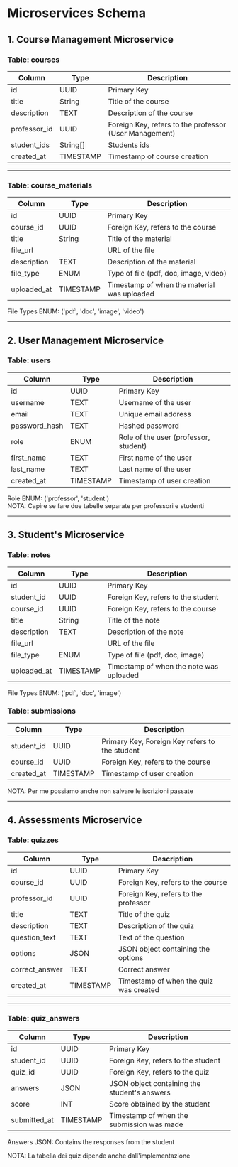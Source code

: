 
# Microservices Schema

## 1. Course Management Microservice

### Table: courses
| Column       | Type     | Description                                      |
|--------------|----------|--------------------------------------------------|
| id           | UUID     | Primary Key                                      |
| title        | String   | Title of the course                              |
| description  | TEXT     | Description of the course                        |
| professor_id | UUID     | Foreign Key, refers to the professor (User Management) |
| student_ids  | String[] | Students ids                                     |
| created_at   | TIMESTAMP| Timestamp of course creation                     |

---

### Table: course_materials
| Column       | Type     | Description                                      |
|--------------|----------|--------------------------------------------------|
| id           | UUID     | Primary Key                                      |
| course_id    | UUID     | Foreign Key, refers to the course                |
| title        | String   | Title of the material                            |
| file_url     |          | URL of the file                                  |
| description  | TEXT     | Description of the material                      |
| file_type    | ENUM     | Type of file (pdf, doc, image, video)            |
| uploaded_at  | TIMESTAMP| Timestamp of when the material was uploaded      |

File Types ENUM: ('pdf', 'doc', 'image', 'video')

---

## 2. User Management Microservice

### Table: users
| Column        | Type     | Description                                      |
|---------------|----------|--------------------------------------------------|
| id            | UUID     | Primary Key                                      |
| username      | TEXT     | Username of the user                             |
| email         | TEXT     | Unique email address                             |
| password_hash | TEXT     | Hashed password                                  |
| role          | ENUM     | Role of the user (professor, student)            |
| first_name    | TEXT     | First name of the user                           |
| last_name     | TEXT     | Last name of the user                            |
| created_at    | TIMESTAMP| Timestamp of user creation                       |

Role ENUM: ('professor', 'student')  
NOTA: Capire se fare due tabelle separate per professori e studenti

---

## 3. Student's Microservice

### Table: notes
| Column       | Type     | Description                                      |
|--------------|----------|--------------------------------------------------|
| id           | UUID     | Primary Key                                      |
| student_id   | UUID     | Foreign Key, refers to the student               |
| course_id    | UUID     | Foreign Key, refers to the course                |
| title        | String   | Title of the note                                |
| description  | TEXT     | Description of the note                          |
| file_url     |          | URL of the file                                  |
| file_type    | ENUM     | Type of file (pdf, doc, image)                   |
| uploaded_at  | TIMESTAMP| Timestamp of when the note was uploaded          |

File Types ENUM: ('pdf', 'doc', 'image')

### Table: submissions
| Column        | Type     | Description                                      |
|---------------|----------|--------------------------------------------------|
| student_id    | UUID     | Primary Key, Foreign Key refers to the student   |
| course_id     | UUID     | Foreign Key, refers to the course                |
| created_at    | TIMESTAMP| Timestamp of user creation                       |

NOTA: Per me possiamo anche non salvare le iscrizioni passate

---

## 4. Assessments Microservice

### Table: quizzes
| Column        | Type     | Description                                      |
|---------------|----------|--------------------------------------------------|
| id            | UUID     | Primary Key                                      |
| course_id     | UUID     | Foreign Key, refers to the course                |
| professor_id  | UUID     | Foreign Key, refers to the professor             |
| title         | TEXT     | Title of the quiz                                |
| description   | TEXT     | Description of the quiz                          |
| question_text | TEXT     | Text of the question                             |
| options       | JSON     | JSON object containing the options               |
| correct_answer| TEXT     | Correct answer                                   |
| created_at    | TIMESTAMP| Timestamp of when the quiz was created           |

---

### Table: quiz_answers
| Column        | Type     | Description                                      |
|---------------|----------|--------------------------------------------------|
| id            | UUID     | Primary Key                                      |
| student_id    | UUID     | Foreign Key, refers to the student               |
| quiz_id       | UUID     | Foreign Key, refers to the quiz                  |
| answers       | JSON     | JSON object containing the student's answers     |
| score         | INT      | Score obtained by the student                    |
| submitted_at  | TIMESTAMP| Timestamp of when the submission was made        |

Answers JSON: Contains the responses from the student

NOTA: La tabella dei quiz dipende anche dall'implementazione
